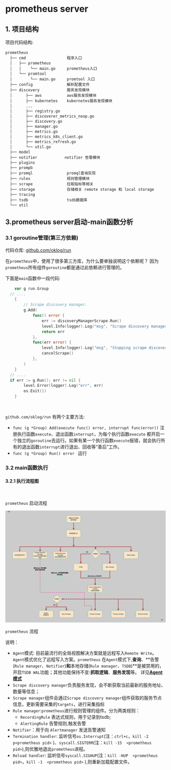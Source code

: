 # prometheus server

## 1. 项目结构

项目代码结构: 
```
prometheus
  ├── cmd                  程序入口
  │   ├── prometheus
  │   │    └── main.go     prometheus入口
  │   └── promtool
  │        └── main.go     promtool 入口
  ├── config               解析配置文件
  ├── discovery            服务发现模块
  │      ├── aws           aws服务发现模块
  │      ├── kubernetes    kubernetes服务发现模块
  │      ...   
  │      ├── registry.go
  │      ├── discoverer_metrics_noop.go
  │      ├── discovery.go   
  │      ├── manager.go
  │      ├── metrics.go
  │      ├── metrics_k8s_client.go
  │      ├── metrics_refresh.go   
  │      └── util.go   
  ├── model   
  ├── notifier            notifier 告警模块
  ├── plugins
  ├── prompb
  ├── promql               promql查询实现
  ├── rules                规则管理模块
  ├── scrape               拉取指标等相关
  ├── storage              存储相关 remote storage 和 local storage
  ├── tracing   
  ├── tsdb                 tsdb数据库
  └── util    

```

## 3.prometheus server启动-main函数分析

### 3.1 goroutine管理(第三方依赖)

代码仓库: [github.com/oklog/run](https://github.com/oklog/run)  

在`prometheus`中，使用了很多第三方库，为什么要单独说明这个依赖呢？ 因为`prometheus`所有组件`goroutine`都是通过此依赖进行管理的。  

下面是`main`函数中一段代码: 
```go
	var g run.Group
  // ....
  	{
		// Scrape discovery manager.
		g.Add(
			func() error {
				err := discoveryManagerScrape.Run()
				level.Info(logger).Log("msg", "Scrape discovery manager stopped")
				return err
			},
			func(err error) {
				level.Info(logger).Log("msg", "Stopping scrape discovery manager...")
				cancelScrape()
			},
		)
	}
  // ....
  if err := g.Run(); err != nil {
		level.Error(logger).Log("err", err)
		os.Exit(1)
	}
```

<br/>

`github.com/oklog/run` 有两个主要方法:
- `func (g *Group) Add(execute func() error, interrupt func(error))`  注册执行函数`execute`、退出函数`interrupt`，为每个执行函数`execute` 都开启一个独立的`goroutine`去运行。如果有某一个执行函数`execute`报错，就会执行所有的退出函数`interrupt`进行退出、回收等“善后”工作。
- `func (g *Group) Run() error ` 运行



### 3.2 main函数执行

#### 3.2.1 执行流程图  

<br/> 

`prometheus` 启动流程  

![main函数执行](./src/prometheus-main-执行.drawio.png)


`prometheus` 流程  



说明：  
- `Agent`模式:  目前最流行的全局视图解决方案就是远程写入`Remote Write`。`Agent`模式优化了远程写入方案。`prometheus` 在`Agent`模式下,**查询**、**告警(`Rule manager`、`Notifier`)**和**本地存储(`Rule manager`、`TSDB`)**是被禁用的，开启`TSDB WAL`功能；其他功能保持不变:**抓取逻辑**、**服务发现**等。 详见[**Agent模式**](./代理模式.md)
- `Scrape discovery manager`负责服务发现，会不断获取当前最新的服务地址、数量等信息；
- `Scrape manager`组件会通过`Scrape discovery manager`组件获取的服务节点信息，更新需要采集的`targets`，进行采集指标
- `Rule manager`:`prometheus`进行规则管理的组件。分为两类规则：
  - `RecordingRule` 表达式规则，用于记录到tsdb;
  - `AlertingRule`  告警规则,触发告警
- `Notifier`：用于向 `Alertmanager` 发送告警通知
- `Termination handler`: 监听信号`os.Interrupt`(注：`ctrl+c`，`kill -2 p<prometheus pid>` )、`syscall.SIGTERM`(注：`kill -15  <prometheus pid>`),则优雅地退出`prometheus`进程。
- `Reload handler`: 监听信号`syscall.SIGHUP`(注：`kill -HUP  <prometheus pid>`，`kill -1  <prometheus pid>` ),则重新加载配置文件。